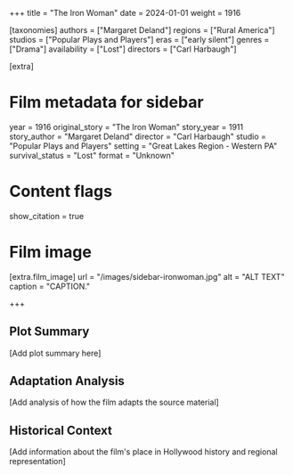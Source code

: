 +++
title = "The Iron Woman"
date = 2024-01-01
weight = 1916

[taxonomies]
authors = ["Margaret Deland"]
regions = ["Rural America"]
studios = ["Popular Plays and Players"]
eras = ["early silent"]
genres = ["Drama"]
availability = ["Lost"]
directors = ["Carl Harbaugh"]

[extra]
# Film metadata for sidebar
year = 1916
original_story = "The Iron Woman"
story_year = 1911
story_author = "Margaret Deland"
director = "Carl Harbaugh"
studio = "Popular Plays and Players"
setting = "Great Lakes Region - Western PA"
survival_status = "Lost"
format = "Unknown"

# Content flags
show_citation = true

# Film image
[extra.film_image]
url = "/images/sidebar-ironwoman.jpg"
alt = "ALT TEXT"
caption = "CAPTION."

+++

## Plot Summary

[Add plot summary here]

## Adaptation Analysis

[Add analysis of how the film adapts the source material]

## Historical Context

[Add information about the film's place in Hollywood history and regional representation]